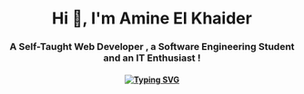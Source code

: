 <h1 align="center">Hi 👋, I'm Amine El Khaider</h1>
<h3 align="center">A Self-Taught Web Developer , a Software Engineering Student and an IT Enthusiast !</h3>
<h4 align="center"><a href="https://git.io/typing-svg" ><img src="https://readme-typing-svg.demolab.com?font=Fira+Code&weight=400&size=30&pause=1000&center=true&vCenter=true&width=600&height=100&lines=Software+Engineering+Student" alt="Typing SVG" /></a></h4>







